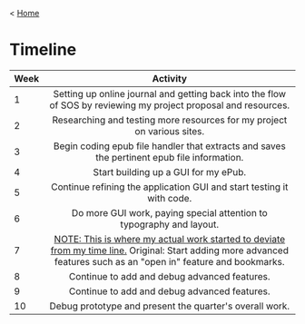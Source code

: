 < [Home](/README.md)

# Timeline


| Week          | Activity      |
| ------------- |:-------------:|
| 1    |Setting up online journal and getting back into the flow of SOS by reviewing my project proposal and resources.|
| 2    |Researching and testing more resources for my project on various sites.|
| 3    |Begin coding epub file handler that extracts and saves the pertinent epub file information.|
| 4    |Start building up a GUI for my ePub.|
| 5    |Continue refining the application GUI and start testing it with code.|
| 6    |Do more GUI work, paying special attention to typography and layout.|
| 7    |[NOTE: This is where my actual work started to deviate from my time line.](/Journal.md) Original: Start adding more advanced features such as an "open in" feature and bookmarks.|
| 8    |Continue to add and debug advanced features.|
| 9    |Continue to add and debug advanced features.|
| 10   |Debug prototype and present the quarter's overall work.|
